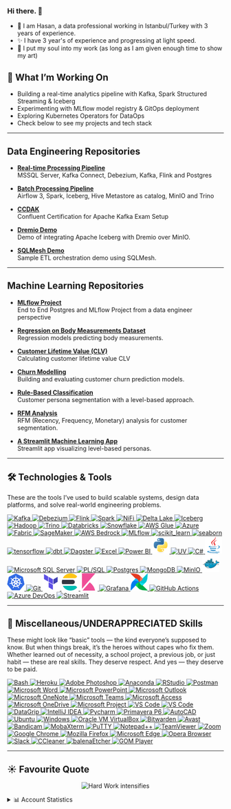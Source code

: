 ### Hi there. 👋
- 🌌 I am Hasan, a data professional working in Istanbul/Turkey with 3 years of experience.
- ✨ I have 3 year's of experience and progressing at light speed.
- 🌱 I put my soul into my work (as long as I am given enough time to show my art)

## 🚧 What I’m Working On

- Building a real-time analytics pipeline with Kafka, Spark Structured Streaming & Iceberg  
- Experimenting with MLflow model registry & GitOps deployment  
- Exploring Kubernetes Operators for DataOps
- Check below to see my projects and tech stack
  
---
## Data Engineering Repositories
  
  - **[Real-time Processing Pipeline](https://github.com/hasancatalgol/real-time-flow)**  
    MSSQL Server, Kafka Connect, Debezium, Kafka, Flink and Postgres

  - **[Batch Processing Pipeline](https://github.com/hasancatalgol/iceflow-pipeline)**  
    Airflow 3, Spark, Iceberg, Hive Metastore as catalog, MinIO and Trino

  - **[CCDAK](https://github.com/hasancatalgol/ccdak-setup)**  
    Confluent Certification for Apache Kafka Exam Setup

  - **[Dremio Demo](https://github.com/hasancatalgol/iceberg-dremio-minio)**  
    Demo of integrating Apache Iceberg with Dremio over MinIO.

  - **[SQLMesh Demo](https://github.com/hasancatalgol/sqlmesh-project)**  
    Sample ETL orchestration demo using SQLMesh.

---  
## Machine Learning Repositories
    
  - **[MLflow Project](https://github.com/hasancatalgol/ml-postgres)**  
    End to End Postgres and MLflow Project from a data engineer perspective

  - **[Regression on Body Measurements Dataset](https://github.com/hasancatalgol/body_measurement_prediction)**  
    Regression models predicting body measurements.

  - **[Customer Lifetime Value (CLV)](https://github.com/hasancatalgol/customer_lifetime_value_part1)**  
    Calculating customer lifetime value CLV 

  - **[Churn Modelling](https://github.com/hasancatalgol/churn_modelling)**  
    Building and evaluating customer churn prediction models.

  - **[Rule-Based Classification](https://github.com/hasancatalgol/level_based_persona)**  
    Customer persona segmentation with a level-based approach.

  - **[RFM Analysis](https://github.com/hasancatalgol/RFM)**  
    RFM (Recency, Frequency, Monetary) analysis for customer segmentation.

  - **[A Streamlit Machine Learning App](https://github.com/hasancatalgol/level_based_persona_streamlit)**  
    Streamlit app visualizing level-based personas.


---  
## 🛠️ Technologies & Tools
These are the tools I’ve used to build scalable systems, design data platforms, and solve real-world engineering problems.

<p align="left">
  <a href="https://kafka.apache.org/" target="_blank">
    <img src="https://cdn.iconscout.com/icon/free/png-256/free-kafka-icon-download-in-svg-png-gif-file-formats--logo-brand-world-logos-vol-1-pack-icons-282292.png" alt="Kafka" width="40" height="40"/>
  </a>
  <a href="https://debezium.io/" target="_blank">
    <img src="https://encrypted-tbn0.gstatic.com/images?q=tbn:ANd9GcQhgJU7oP6_rE9CsdXB3aiT20-t_aWsd700oQ&s" alt="Debezium" width="40" height="40"/>
  </a>
  <a href="https://flink.apache.org/" target="_blank">
    <img src="https://encrypted-tbn0.gstatic.com/images?q=tbn:ANd9GcSnv7ifl2_Rvz3Za9Phpw3hmjOQsaalL7eCzA&s" alt="Flink" width="40" height="40"/>
  </a>
  <a href="https://spark.apache.org/" target="_blank">
    <img src="https://encrypted-tbn0.gstatic.com/images?q=tbn:ANd9GcQpYjJum800-sDfZz-8yznUui_7lUYzeoFOcg&s" alt="Spark" width="40" height="40"/>
  </a>
  <a href="https://nifi.apache.org/" target="_blank">
    <img src="https://images.icon-icons.com/2699/PNG/512/apache_nifi_logo_icon_168614.png" alt="NiFi" width="45" height="40"/>
  </a>
  <a href="https://delta.io/" target="_blank">
    <img src="https://blog.ippon.fr/content/images/2022/02/Delta-Lake-1.png" alt="Delta Lake" width="50" height="40"/>
  </a>
  <a href="https://iceberg.apache.org/" target="_blank">
    <img src="https://py.iceberg.apache.org/assets/images/iceberg-logo-icon.png" alt="Iceberg" width="40" height="40"/>
  </a>
  <a href="https://hadoop.apache.org/" target="_blank">
  <img src="https://upload.wikimedia.org/wikipedia/commons/0/0e/Hadoop_logo.svg" alt="Hadoop" width="40" height="40"/>
  </a>
  <a href="https://trino.io/" target="_blank">
    <img src="https://ia801808.us.archive.org/33/items/github.com-trinodb-trino_-_2020-12-30_02-49-21/cover.jpg" alt="Trino" width="40" height="40"/>
  </a>
  <a href="https://databricks.com/" target="_blank">
    <img src="https://cdn.prod.website-files.com/601064f495f4b4967f921aa9/64246984585c9225aa4e4fc4_databricks.png" alt="Databricks" width="40" height="40"/>
  </a>
  <a href="https://www.snowflake.com/" target="_blank">
    <img src="https://registry.npmmirror.com/@lobehub/icons-static-png/1.45.0/files/dark/snowflake-color.png" alt="Snowflake" width="40" height="40"/>
  </a>
  <a href="https://aws.amazon.com/glue/" target="_blank">
    <img src="https://cdn.jsdelivr.net/npm/simple-icons@v7/icons/amazonaws.svg" alt="AWS Glue" width="40" height="40"/>
  </a>
  <a href="https://azure.microsoft.com/tr-tr" target="_blank">
    <img src="https://encrypted-tbn0.gstatic.com/images?q=tbn:ANd9GcRtm8uRc444DV-6FHChD5VKWkSNspoAOTbYUQ&s" alt="Azure" width="40" height="40"/>
  </a>
  <a href="https://azure.microsoft.com/tr-tr/pricing/details/microsoft-fabric/" target="_blank">
    <img src="https://static.wikia.nocookie.net/logopedia/images/a/aa/Microsoft_Fabric_2023.svg/revision/latest/scale-to-width-down/200?cb=20230528223239" alt="Fabric" width="40" height="40"/>
  </a>
  <a href="https://aws.amazon.com/sagemaker/" target="_blank">
    <img src="https://miro.medium.com/v2/resize:fit:512/1*2VrAFwGLDTenUIOKqmksEg.png" alt="SageMaker" width="40" height="40"/>
  </a>
  <a href="https://aws.amazon.com/bedrock/" target="_blank">
    <img src="https://www.outsystems.com/Forge_CW/_image.aspx/Q8LvY--6WakOw9afDCuuGQ_Q2qNoQaT-xrNXdmgM4dI=/aws-bedrock-connector-2023-01-04%2000-00-00-2025-03-07%2012-01-34" alt="AWS Bedrock" width="40" height="40"/>
  </a>
  <a href="https://mlflow.org/" target="_blank">
    <img src="https://images.chainguard.dev/logos/mlflow.svg" alt="MLflow" width="40" height="40"/>
  </a>
  <a href="https://scikit-learn.org/" target="_blank" rel="noreferrer">
    <img src="https://upload.wikimedia.org/wikipedia/commons/0/05/Scikit_learn_logo_small.svg" alt="scikit_learn" width="40" height="40"/>
  </a>
  <a href="https://seaborn.pydata.org/" target="_blank" rel="noreferrer">
    <img src="https://seaborn.pydata.org/_images/logo-mark-lightbg.svg" alt="seaborn" width="40" height="40"/>
  </a>
  <a href="https://www.tensorflow.org" target="_blank" rel="noreferrer">
    <img src="https://www.vectorlogo.zone/logos/tensorflow/tensorflow-icon.svg" alt="tensorflow" width="40" height="40"/>
  </a>
  <a href="https://www.getdbt.com/" target="_blank">
    <img src="https://encrypted-tbn0.gstatic.com/images?q=tbn:ANd9GcTVRm6m-3LrJFTQ0X8t50wAbamRc7vBPxmOJA&s" alt="dbt" width="40" height="40"/>
  </a>
  <a href="https://dagster.io/" target="_blank">
    <img src="https://cdn.prod.website-files.com/65264f6bf54e751c3a776db1/66912e16664b84d65aa114e7_dagster-icon.png" alt="Dagster" width="40" height="40"/>
  </a>
  <a href="https://www.microsoft.com/en-us/microsoft-365/excel" target="_blank">
    <img src="https://encrypted-tbn0.gstatic.com/images?q=tbn:ANd9GcTroU91FLk1e5CTmveZCstER9A-qLpJGNtZvA&s" alt="Excel" width="40" height="40"/>
  </a>
  <a href="https://powerbi.microsoft.com/" target="_blank">
    <img src="https://encrypted-tbn0.gstatic.com/images?q=tbn:ANd9GcSE9Vhv2E4RHVoCSDtKSS_1Zqj_6JffhTX7ow&s" alt="Power BI" width="40" height="40"/>
  </a>
  <a href="https://www.python.org/" target="_blank">
    <img src="https://raw.githubusercontent.com/devicons/devicon/master/icons/python/python-original.svg" alt="Python" width="40" height="40"/>
  </a>
  <a href="https://docs.astral.sh/uv/guides/install-python/" target="_blank">
    <img src="https://pbs.twimg.com/profile_images/1642217212340518918/yFKKfLFm_400x400.png" alt="UV" width="40" height="40"/>
  </a>
  
  <a href="https://docs.microsoft.com/dotnet/csharp/" target="_blank">
    <img src="https://static-00.iconduck.com/assets.00/c-sharp-c-icon-1822x2048-wuf3ijab.png" alt="C#" width="40" height="40"/>
  </a>
  <a href="https://www.java.com/" target="_blank">
    <img src="https://raw.githubusercontent.com/devicons/devicon/master/icons/java/java-original.svg" alt="Java" width="40" height="40"/>
  </a>
  <a href="https://docs.microsoft.com/sql/t-sql/" target="_blank">
    <img src="https://encrypted-tbn0.gstatic.com/images?q=tbn:ANd9GcRwKXHMyMBX4vEkmdyLmZVKK9_Qs8wZX24dWw&s" alt="Microsoft SQL Server" width="40" height="40"/>
  </a>
  <a href="https://www.oracle.com/database/technologies/appdev/plsql.html" target="_blank">
    <img src="https://images.icon-icons.com/2699/PNG/512/oracle_logo_icon_168918.png" alt="PL/SQL" width="40" height="40"/>
  </a>
  <a href="https://www.postgresql.org/" target="_blank">
    <img src="https://www.iconsdb.com/icons/preview/royal-azure-blue/postgresql-xxl.png" alt="Postgres" width="40" height="40"/>
  </a>
  <!-- MongoDB -->
  <a href="https://www.mongodb.com/" target="_blank">
    <img src="https://encrypted-tbn0.gstatic.com/images?q=tbn:ANd9GcSITHn_TgjDyhdWvePNw0mveDrTUr00GLfv_Q&s" alt="MongoDB" width="40" height="40"/>
  </a>
  <a href="https://min.io/" target="_blank">
    <img src="https://cdn.worldvectorlogo.com/logos/minio-1.svg" alt="MinIO" width="40" height="40"/>
  </a>
  <a href="https://www.docker.com/" target="_blank">
    <img src="https://raw.githubusercontent.com/devicons/devicon/master/icons/docker/docker-original.svg" alt="Docker" width="40" height="40"/>
  </a>
  <a href="https://kubernetes.io/" target="_blank">
    <img src="https://raw.githubusercontent.com/devicons/devicon/master/icons/kubernetes/kubernetes-plain.svg" alt="Kubernetes" width="40" height="40"/>
  </a>
  <a href="https://git-scm.com/" target="_blank">
    <img src="https://www.vectorlogo.zone/logos/git-scm/git-scm-icon.svg" alt="Git" width="40" height="40"/>
  </a>
  <a href="https://www.terraform.io/" target="_blank">
    <img src="https://raw.githubusercontent.com/devicons/devicon/master/icons/terraform/terraform-original.svg" alt="Terraform" width="40" height="40"/>
  </a>
  <a href="https://www.elastic.co/elasticsearch/" target="_blank">
    <img src="https://raw.githubusercontent.com/devicons/devicon/master/icons/elasticsearch/elasticsearch-original.svg" alt="Elasticsearch" width="40" height="40"/>
  </a>
  <a href="https://www.elastic.co/kibana/" target="_blank">
    <img src="https://raw.githubusercontent.com/devicons/devicon/master/icons/kibana/kibana-plain.svg" alt="Kibana" width="40" height="40"/>
  </a>
  <a href="https://grafana.com/" target="_blank">
    <img src="https://encrypted-tbn0.gstatic.com/images?q=tbn:ANd9GcSwod0EgYh6ixNJuzJAZt413WNM0SX8RrUJsg&s" alt="Grafana" width="40" height="40"/>
  </a>
  <a href="https://airflow.apache.org/" target="_blank">
    <img src="https://raw.githubusercontent.com/devicons/devicon/master/icons/apacheairflow/apacheairflow-original.svg" alt="Airflow" width="40" height="40"/>
  </a>
  <a href="https://github.com/features/actions" target="_blank">
    <img src="https://cdn.jsdelivr.net/npm/simple-icons@v7/icons/githubactions.svg" alt="GitHub Actions" width="40" height="40"/>
  </a>
  <a href="https://azure.microsoft.com/services/devops/" target="_blank">
    <img src="https://cdn.iconscout.com/icon/free/png-256/free-azure-devops-logo-icon-download-in-svg-png-gif-file-formats--technology-social-media-company-vol-1-pack-logos-icons-3029870.png?f=webp&w=256" alt="Azure DevOps" width="40" height="40"/>
  </a>
  <a href="https://streamlit.io/" target="_blank">
    <img src="https://encrypted-tbn0.gstatic.com/images?q=tbn:ANd9GcTGDKmSgL7UJ6sstMUQTtjI2iDN7ClN2jRZ5Q&s" alt="Streamlit" width="40" height="40"/>
  </a> 
</p>

---
## 🧹 Miscellaneous/UNDERAPPRECIATED Skills
These might look like “basic” tools — the kind everyone’s supposed to know.
But when things break, it’s the heroes without capes who fix them.
Whether learned out of necessity, a school project, a previous job, or just habit — these are real skills.
They deserve respect. And yes — they deserve to be paid.

<p align="left">
<!-- Bash -->
<a href="https://www.gnu.org/software/bash/" target="_blank">
  <img src="https://upload.wikimedia.org/wikipedia/commons/4/4b/Bash_Logo_Colored.svg" alt="Bash" width="40" height="40"/>
</a>

<!-- Heroku -->
<a href="https://www.heroku.com/" target="_blank">
  <img src="https://www.svgrepo.com/show/353869/heroku-icon.svg" alt="Heroku" width="40" height="40"/>
</a>

<!-- Adobe Photoshop -->
<a href="https://www.adobe.com/products/photoshop.html" target="_blank">
  <img src="https://upload.wikimedia.org/wikipedia/commons/a/af/Adobe_Photoshop_CC_icon.svg" alt="Adobe Photoshop" width="40" height="40"/>
</a>  
<a href="https://www.anaconda.com/" target="_blank">
  <img src="https://encrypted-tbn0.gstatic.com/images?q=tbn:ANd9GcTXqvREgueCenWgK3AOYf2Ggyz-jOISn5uJfg&s " alt="Anaconda" width="40" height="40"/>
</a>
<!-- RStudio -->
<a href="https://posit.co/download/rstudio-desktop/" target="_blank">
  <img src="https://cdn.worldvectorlogo.com/logos/r-lang.svg" alt="RStudio" width="40" height="40"/>
</a>
<a href="https://www.postman.com/" target="_blank">
    <img src="https://www.svgrepo.com/show/354202/postman-icon.svg" alt="Postman" width="40" height="40"/>
  </a>
  <a href="https://www.microsoft.com/en-us/microsoft-365/word" target="_blank">
    <img src="https://encrypted-tbn0.gstatic.com/images?q=tbn:ANd9GcTbYQcLfUfqY6nAiwop5kkdkSvuKg0qzIc2TA&s" alt="Microsoft Word" width="40" height="40"/>
  </a>
  <a href="https://www.microsoft.com/en-us/microsoft-365/powerpoint" target="_blank">
    <img src="https://upload.wikimedia.org/wikipedia/commons/thumb/0/0d/Microsoft_Office_PowerPoint_%282019%E2%80%93present%29.svg/2203px-Microsoft_Office_PowerPoint_%282019%E2%80%93present%29.svg.png" alt="Microsoft PowerPoint" width="40" height="40"/>
  </a>
  <a href="https://www.microsoft.com/en-us/microsoft-365/outlook/email-and-calendar-software-microsoft-outlook" target="_blank">
    <img src="https://upload.wikimedia.org/wikipedia/commons/thumb/d/df/Microsoft_Office_Outlook_%282018%E2%80%93present%29.svg/1101px-Microsoft_Office_Outlook_%282018%E2%80%93present%29.svg.png" alt="Microsoft Outlook" width="40" height="40"/>
  </a>
  <a href="https://www.microsoft.com/en-us/microsoft-365/onenote/digital-note-taking-ap" target="_blank">
    <img src="https://upload.wikimedia.org/wikipedia/commons/thumb/1/10/Microsoft_Office_OneNote_%282019%E2%80%93present%29.svg/800px-Microsoft_Office_OneNote_%282019%E2%80%93present%29.svg.png" alt="Microsoft OneNote" width="40" height="40"/>
  </a>
  <a href="https://www.microsoft.com/en/microsoft-teams/group-chat-software" target="_blank">
    <img src="https://upload.wikimedia.org/wikipedia/commons/thumb/c/c9/Microsoft_Office_Teams_%282018%E2%80%93present%29.svg/1200px-Microsoft_Office_Teams_%282018%E2%80%93present%29.svg.png" alt="Microsoft Teams" width="40" height="40"/>
  </a>
  <a href="https://www.microsoft.com/en-us/microsoft-365/access" target="_blank">
    <img src="https://upload.wikimedia.org/wikipedia/commons/thumb/f/f1/Microsoft_Office_Access_%282019-present%29.svg/640px-Microsoft_Office_Access_%282019-present%29.svg.png" alt="Microsoft Access" width="40" height="40"/>
  </a>
  <a href="https://www.microsoft.com/en-us/microsoft-365/onedrive/online-cloud-storage" target="_blank">
    <img src="https://encrypted-tbn0.gstatic.com/images?q=tbn:ANd9GcR3jYVz1ZKfVUO91XTBxkjxEZ2b6xJz7RG1lA&s" alt="Microsoft OneDrive" width="45" height="40"/>
  </a>
  <!-- Microsoft Project -->
  <a href="https://www.microsoft.com/en-us/microsoft-365/project" target="_blank">
    <img src="https://upload.wikimedia.org/wikipedia/commons/thumb/9/98/Microsoft_Project_%282019%E2%80%93present%29.svg/1200px-Microsoft_Project_%282019%E2%80%93present%29.svg.png" alt="Microsoft Project" width="40" height="40"/>
  </a>
  <a href="https://code.visualstudio.com/" target="_blank">
    <img src="https://upload.wikimedia.org/wikipedia/commons/thumb/9/9a/Visual_Studio_Code_1.35_icon.svg/512px-Visual_Studio_Code_1.35_icon.svg.png" alt="VS Code" width="40" height="40"/>
  </a>
  <a href="https://visualstudio.microsoft.com/tr/" target="_blank">
    <img src="https://upload.wikimedia.org/wikipedia/commons/thumb/5/59/Visual_Studio_Icon_2019.svg/2060px-Visual_Studio_Icon_2019.svg.png" alt="VS Code" width="40" height="40"/>
  </a>
  <!-- DataGrip -->
  <a href="https://www.jetbrains.com/datagrip/" target="_blank">
    <img src="https://worldvectorlogo.com/logos/datagrip-icon.svg" alt="DataGrip" width="40" height="40"/>
  </a>
  <!-- IntelliJ IDEA -->
  <a href="https://www.jetbrains.com/idea/" target="_blank">
    <img src="https://www.btgsoft.com/wp-content/uploads/2023/04/IntelliJ_IDEA_icon.png" alt="IntelliJ IDEA" width="40" height="40"/>
  </a>
  <!-- Pycharm IDEA -->
  <a href="https://www.jetbrains.com/pycharm/" target="_blank">
    <img src="https://storage.caktusgroup.com/media/blog-images/logo.png" alt="Pycharm" width="40" height="40"/>
  </a>
  <!-- Primavera P6 -->
  <a href="https://www.oracle.com/industries/construction-engineering/primavera-p6/" target="_blank">
    <img src="https://play-lh.googleusercontent.com/z87Px8yV2bVg3QHSIXWUxsitJidAugYKpXIiL2vaKaKe-3TjaEAPSj4bnFNWTLU22oja" alt="Primavera P6" width="40" height="40"/>
  </a>
  
  <!-- AutoCAD -->
  <a href="https://www.autodesk.com/products/autocad/" target="_blank">
    <img src="https://encrypted-tbn0.gstatic.com/images?q=tbn:ANd9GcQw6Q4n-91yxCmYhW_AxUKuI_XhETVI_6fCBA&s" alt="AutoCAD" width="40" height="40"/>
  </a>
    <!-- Ubuntu -->
    <a href="https://ubuntu.com/" target="_blank">
      <img src="https://encrypted-tbn0.gstatic.com/images?q=tbn:ANd9GcQhUXYtZGaSVpgszvcdic5jZKt2rhQZqPGEng&s" alt="Ubuntu" width="40" height="40"/>
  </a>
  
  <!-- Windows -->
  <a href="https://www.microsoft.com/windows/" target="_blank">
    <img src="https://img.icons8.com/color/512/windows-10.png" alt="Windows" width="40" height="40"/>
  </a>
  
  <!-- Oracle VM VirtualBox -->
  <a href="https://www.virtualbox.org/" target="_blank">
    <img src="https://www.vectorlogo.zone/logos/virtualbox/virtualbox-icon.svg" alt="Oracle VM VirtualBox" width="40" height="40"/>
  </a>
  
  <!-- Bitwarden -->
  <a href="https://bitwarden.com/" target="_blank">
    <img src="https://www.svgrepo.com/show/349309/bitwarden.svg" alt="Bitwarden" width="40" height="40"/>
  </a>
  
  <!-- Avast -->
  <a href="https://www.avast.com/" target="_blank">
    <img src="https://www.svgrepo.com/show/331297/avast.svg" alt="Avast" width="40" height="40"/>
  </a>
  
  <!-- Bandicam -->
  <a href="https://www.bandicam.com/" target="_blank">
    <img src="https://upload.wikimedia.org/wikipedia/commons/9/9a/Bandicam-official-icon.png" alt="Bandicam" width="40" height="40"/>
  </a>
  
  <!-- MobaXterm -->
  <a href="https://mobaxterm.mobatek.net/" target="_blank">
    <img src="https://www.it.unlv.edu/sites/default/files/styles/250_width/public/sites/default/files/assets/software/logos/mobaxterm.png?itok=xrOAQ3sf" alt="MobaXterm" width="40" height="40"/>
  </a>
  
  <!-- PuTTY -->
  <a href="https://www.chiark.greenend.org.uk/~sgtatham/putty/" target="_blank">
    <img src="https://upload.wikimedia.org/wikipedia/commons/thumb/e/e7/PuTTY_Icon.svg/2048px-PuTTY_Icon.svg.png" alt="PuTTY" width="40" height="40"/>
  </a>
  
  <!-- Notepad++ -->
  <a href="https://notepad-plus-plus.org/" target="_blank">
    <img src="https://upload.wikimedia.org/wikipedia/commons/thumb/6/69/Notepad%2B%2B_Logo.svg/2367px-Notepad%2B%2B_Logo.svg.png" alt="Notepad++" width="40" height="40"/>
  </a>
  
  <!-- TeamViewer -->
  <a href="https://www.teamviewer.com/" target="_blank">
    <img src="https://cdn-icons-png.flaticon.com/512/2111/2111641.png" alt="TeamViewer" width="40" height="40"/>
  </a>
  
  <!-- Zoom -->
  <a href="https://zoom.us/" target="_blank">
    <img src="https://encrypted-tbn0.gstatic.com/images?q=tbn:ANd9GcTz1gPSRWMMM1ecDUUOMOoqkXbHo6fq8nUuiA&s" alt="Zoom" width="40" height="40"/>
  </a>
  <!-- Google Chrome -->
  <a href="https://www.google.com/chrome/" target="_blank">
    <img src="https://upload.wikimedia.org/wikipedia/commons/thumb/e/e1/Google_Chrome_icon_%28February_2022%29.svg/768px-Google_Chrome_icon_%28February_2022%29.svg.png" alt="Google Chrome" width="40" height="40"/>
  </a>
  
  <!-- Mozilla Firefox -->
  <a href="https://www.mozilla.org/firefox/" target="_blank">
    <img src="https://upload.wikimedia.org/wikipedia/commons/thumb/a/a0/Firefox_logo%2C_2019.svg/1200px-Firefox_logo%2C_2019.svg.png" alt="Mozilla Firefox" width="40" height="40"/>
  </a>
  
  <!-- Microsoft Edge -->
  <a href="https://www.microsoft.com/edge" target="_blank">
    <img src="https://encrypted-tbn0.gstatic.com/images?q=tbn:ANd9GcQPBis4Zt4lqVZoOkm07USksn6EIrbimer7cw&s" alt="Microsoft Edge" width="40" height="40"/>
  </a>

  <!-- Opera Browser -->
  <a href="https://www.opera.com/" target="_blank">
    <img src="https://upload.wikimedia.org/wikipedia/commons/thumb/4/49/Opera_2015_icon.svg/512px-Opera_2015_icon.svg.png?20210325220019" alt="Opera Browser" width="40" height="40"/>
  </a>
  <a href="https://slack.com/" target="_blank">
  <img src="https://upload.wikimedia.org/wikipedia/commons/thumb/d/d5/Slack_icon_2019.svg/2048px-Slack_icon_2019.svg.png" alt="Slack" width="40" height="40"/>
  </a>
  <a href="https://www.ccleaner.com/" target="_blank">
  <img src="https://img.icons8.com/?size=512&id=36508&format=png" alt="CCleaner" width="40" height="40"/>
  </a>
  <a href="https://www.balena.io/etcher/" target="_blank">
  <img src="https://upload.wikimedia.org/wikipedia/commons/2/2d/Etcher-icon.png" alt="balenaEtcher" width="40" height="40"/>
  </a>
  <a href="https://www.gomlab.com/" target="_blank">
  <img src="https://images.icon-icons.com/195/PNG/256/GOM_Player_23385.png" alt="GOM Player" width="40" height="40"/>
  </a>
</p>

---  

## ☀️ Favourite Quote

<p align="center">
  <img 
    src="https://images.gr-assets.com/quotes/1424559768p8/158868.jpg" 
    alt="Hard Work intensifies" 
    width="600" 
  />
</p>

<details>
  <summary> 📊 Account Statistics </summary>
  <p align="center">
  <img src="https://visitor-badge.glitch.me/badge?page_id=hasancatalgol.visitor-badge" alt="visitor badge"/>
  <img src="https://komarev.com/ghpvc/?username=hasancatalgol&label=Profile%20views" alt="profile views"/>
</p>
<p align="center">
  <img src="https://github-readme-stats.vercel.app/api?username=hasancatalgol&show_icons=true&theme=radical" />
  <img src="https://github-readme-stats.vercel.app/api/top-langs/?username=hasancatalgol&layout=compact&theme=radical" />
</p>
  
</details>
